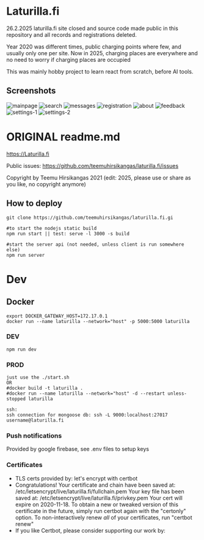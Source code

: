 # Laturilla.fi

26.2.2025 laturilla.fi site closed and source code made public in this repository and all records and registrations deleted.

Year 2020 was different times, public charging points where few, and usually only one per site.
Now in 2025, charging places are everywhere and no need to worry if charging places are occupied

This was mainly hobby project to learn react from scratch, before AI tools.

## Screenshots

![mainpage](screenshots/mainpage.png)
![search](screenshots/search.png)
![messages](screenshots/messages.png)
![registration](screenshots/registration.png)
![about](screenshots/about.png)
![feedback](screenshots/feedback.png)
![settings-1](screenshots/settings-1.png)
![settings-2](screenshots/settings-2.png)

# ORIGINAL readme.md

https://Laturilla.fi

Public issues:
https://github.com/teemuhirsikangas/laturilla.fi/issues

Copyright by Teemu Hirsikangas 2021
(edit: 2025, please use or share as you like, no copyright anymore)

## How to deploy

```
git clone https://github.com/teemuhirsikangas/laturilla.fi.gi

#to start the nodejs static build
npm run start || test: serve -l 3000 -s build

#start the server api (not needed, unless client is run somewhere else)
npm run server
```
# Dev

## Docker

```
export DOCKER_GATEWAY_HOST=172.17.0.1
docker run --name laturilla --network="host" -p 5000:5000 laturilla
```

### DEV

```
npm run dev
```

### PROD

```
just use the ./start.sh
OR
#docker build -t laturilla .
#docker run --name laturilla --network="host" -d --restart unless-stopped laturilla
```

```
ssh:
ssh connection for mongoose db: ssh -L 9000:localhost:27017 username@laturilla.fi
```
### Push notifications

Provided by google firebase, see .env files to setup keys

### Certificates

- TLS certs provided by: let's encrypt with certbot
- Congratulations! Your certificate and chain have been saved at:
   /etc/letsencrypt/live/laturilla.fi/fullchain.pem
   Your key file has been saved at:
   /etc/letsencrypt/live/laturilla.fi/privkey.pem
   Your cert will expire on 2020-11-18. To obtain a new or tweaked
   version of this certificate in the future, simply run certbot again
   with the "certonly" option. To non-interactively renew *all* of
   your certificates, run "certbot renew"
 - If you like Certbot, please consider supporting our work by:
